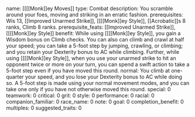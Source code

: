 name: [[[[Monk]]ey Moves]]
type: Combat
description: You scramble around your foes, moving and striking in an erratic fashion.
prerequisites: Wis 13, [[Improved Unarmed Strike]], [[[[Monk]]ey Style]], [[Acrobatic]]s 8 ranks, Climb 8 ranks.
prerequisite_feats: [[Improved Unarmed Strike]], [[[[Monk]]ey Style]]
benefit: While using [[[[Monk]]ey Style]], you gain a Wisdom bonus on Climb checks. You can also can climb and crawl at half your speed; you can take a 5-foot step by jumping, crawling, or climbing; and you retain your Dexterity bonus to AC while climbing. Further, while using [[[[Monk]]ey Style]], when you use your unarmed strike to hit an opponent twice or more on your turn, you can spend a swift action to take a 5-foot step even if you have moved this round.
normal: You climb at one-quarter your speed, and you lose your Dexterity bonus to AC while doing so. A 5-foot step is made using your normal movement modes, and you can take one only if you have not otherwise moved this round.
special: 0
teamwork: 0
critical: 0
grit: 0
style: 0
performance: 0
racial: 0
companion_familiar: 0
race_name: 0
note: 0
goal: 0
completion_benefit: 0
multiples: 0
suggested_traits: 0
